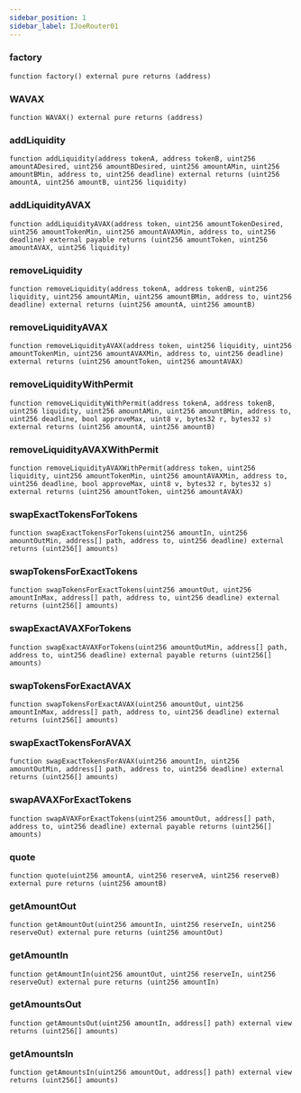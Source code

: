```yaml
---
sidebar_position: 1
sidebar_label: IJoeRouter01
---
```


### factory

```solidity
function factory() external pure returns (address)
```

### WAVAX

```solidity
function WAVAX() external pure returns (address)
```

### addLiquidity

```solidity
function addLiquidity(address tokenA, address tokenB, uint256 amountADesired, uint256 amountBDesired, uint256 amountAMin, uint256 amountBMin, address to, uint256 deadline) external returns (uint256 amountA, uint256 amountB, uint256 liquidity)
```

### addLiquidityAVAX

```solidity
function addLiquidityAVAX(address token, uint256 amountTokenDesired, uint256 amountTokenMin, uint256 amountAVAXMin, address to, uint256 deadline) external payable returns (uint256 amountToken, uint256 amountAVAX, uint256 liquidity)
```

### removeLiquidity

```solidity
function removeLiquidity(address tokenA, address tokenB, uint256 liquidity, uint256 amountAMin, uint256 amountBMin, address to, uint256 deadline) external returns (uint256 amountA, uint256 amountB)
```

### removeLiquidityAVAX

```solidity
function removeLiquidityAVAX(address token, uint256 liquidity, uint256 amountTokenMin, uint256 amountAVAXMin, address to, uint256 deadline) external returns (uint256 amountToken, uint256 amountAVAX)
```

### removeLiquidityWithPermit

```solidity
function removeLiquidityWithPermit(address tokenA, address tokenB, uint256 liquidity, uint256 amountAMin, uint256 amountBMin, address to, uint256 deadline, bool approveMax, uint8 v, bytes32 r, bytes32 s) external returns (uint256 amountA, uint256 amountB)
```

### removeLiquidityAVAXWithPermit

```solidity
function removeLiquidityAVAXWithPermit(address token, uint256 liquidity, uint256 amountTokenMin, uint256 amountAVAXMin, address to, uint256 deadline, bool approveMax, uint8 v, bytes32 r, bytes32 s) external returns (uint256 amountToken, uint256 amountAVAX)
```

### swapExactTokensForTokens

```solidity
function swapExactTokensForTokens(uint256 amountIn, uint256 amountOutMin, address[] path, address to, uint256 deadline) external returns (uint256[] amounts)
```

### swapTokensForExactTokens

```solidity
function swapTokensForExactTokens(uint256 amountOut, uint256 amountInMax, address[] path, address to, uint256 deadline) external returns (uint256[] amounts)
```

### swapExactAVAXForTokens

```solidity
function swapExactAVAXForTokens(uint256 amountOutMin, address[] path, address to, uint256 deadline) external payable returns (uint256[] amounts)
```

### swapTokensForExactAVAX

```solidity
function swapTokensForExactAVAX(uint256 amountOut, uint256 amountInMax, address[] path, address to, uint256 deadline) external returns (uint256[] amounts)
```

### swapExactTokensForAVAX

```solidity
function swapExactTokensForAVAX(uint256 amountIn, uint256 amountOutMin, address[] path, address to, uint256 deadline) external returns (uint256[] amounts)
```

### swapAVAXForExactTokens

```solidity
function swapAVAXForExactTokens(uint256 amountOut, address[] path, address to, uint256 deadline) external payable returns (uint256[] amounts)
```

### quote

```solidity
function quote(uint256 amountA, uint256 reserveA, uint256 reserveB) external pure returns (uint256 amountB)
```

### getAmountOut

```solidity
function getAmountOut(uint256 amountIn, uint256 reserveIn, uint256 reserveOut) external pure returns (uint256 amountOut)
```

### getAmountIn

```solidity
function getAmountIn(uint256 amountOut, uint256 reserveIn, uint256 reserveOut) external pure returns (uint256 amountIn)
```

### getAmountsOut

```solidity
function getAmountsOut(uint256 amountIn, address[] path) external view returns (uint256[] amounts)
```

### getAmountsIn

```solidity
function getAmountsIn(uint256 amountOut, address[] path) external view returns (uint256[] amounts)
```

